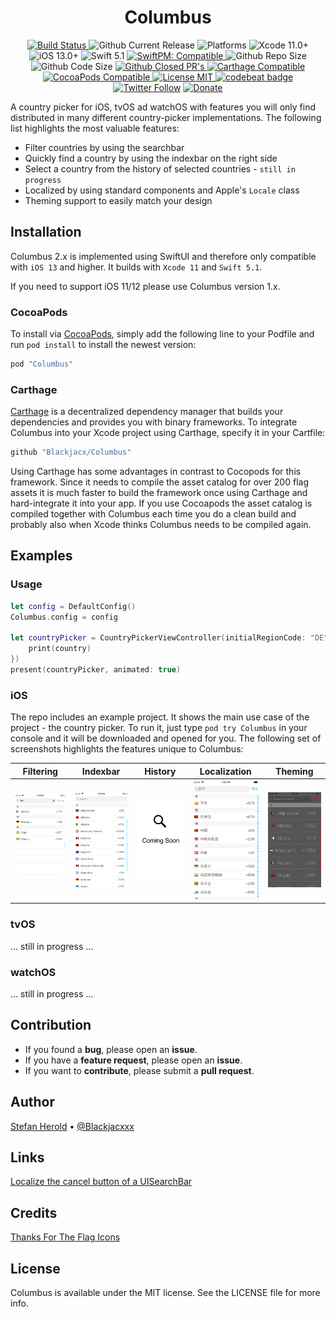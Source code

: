 <!-- <p align="center">
<img src="./icon.png" alt="Columbus" height="128" width="128">
</p> -->

<h1 align="center">Columbus</h1>

<p align="center">
  <a href="https://app.bitrise.io/build/ddeb8a6c0cf9a616">
    <img alt="Build Status" src="https://app.bitrise.io/app/f12f3f1a861800f0/status.svg?token=yxLmeCg3EaFOFnZKhbHGrQ&branch=develop"/>
  </a>
  <img alt="Github Current Release" src="https://img.shields.io/github/release/blackjacx/Columbus.svg" /> 
  <img alt="Platforms" src="https://img.shields.io/cocoapods/p/Columbus.svg"/>
  <img alt="Xcode 11.0+" src="https://img.shields.io/badge/Xcode-11.0%2B-blue.svg"/>
  <img alt="iOS 13.0+" src="https://img.shields.io/badge/iOS-13.0%2B-blue.svg"/>
  <img alt="Swift 5.1" src="https://img.shields.io/badge/swift-5.1-FFAC45.svg"/>
  <a href="https://github.com/apple/swift-package-manager">
    <img src="https://img.shields.io/badge/SwiftPM-compatible-brightgreen.svg" alt="SwiftPM: Compatible">
  </a>
  <img alt="Github Repo Size" src="https://img.shields.io/github/repo-size/blackjacx/Columbus.svg" />
  <img alt="Github Code Size" src="https://img.shields.io/github/languages/code-size/blackjacx/Columbus.svg" />
  <a href="https://github.com/Blackjacx/Columbus/pulls?q=is%3Apr+is%3Aclosed">
    <img alt="Github Closed PR's" src="https://img.shields.io/github/issues-pr-closed/blackjacx/Columbus.svg" />
  </a> 
  <a href="https://github.com/Carthage/Carthage">
    <img alt="Carthage Compatible" src="https://img.shields.io/badge/Carthage-Compatible-brightgreen.svg?style=flat"/>
  </a>
  <a href="https://cocoapods.org/pods/Columbus">
      <img src="https://img.shields.io/badge/CocoaPods-compatible-4BC51D.svg?style=flat" alt="CocoaPods Compatible">
    </a>
  <a href="https://github.com/Blackjacx/Columbus/blob/develop/LICENSE?raw=true">
    <img src="https://img.shields.io/badge/license-MIT-lightgrey.svg" alt="License MIT">
  </a>
  <a href="https://codebeat.co/projects/github-com-blackjacx-columbus-develop">
    <img alt="codebeat badge" src="https://codebeat.co/badges/7ad2da62-af22-4a76-a4da-2eb2002bde18" />
  </a>
  <a href="https://twitter.com/blackjacxxx"><img alt="Twitter Follow" src="https://img.shields.io/twitter/follow/blackjacxxx?label=%40Blackjacxxx"/></a>
  <a href="https://www.paypal.me/STHEROLD"><img alt="Donate" src="https://img.shields.io/badge/Donate-PayPal-blue.svg"/></a>
</p>

A country picker for iOS, tvOS ad watchOS with features you will only find distributed in many different country-picker implementations. The following list highlights the most valuable features:
- Filter countries by using the searchbar
- Quickly find a country by using the indexbar on the right side
- Select a country from the history of selected countries - `still in progress`
- Localized by using standard components and Apple's `Locale` class
- Theming support to easily match your design

## Installation

Columbus 2.x is implemented using SwiftUI and therefore only compatible with `iOS 13` and higher. It builds with `Xcode 11` and `Swift 5.1`.  

If you need to support iOS 11/12 please use Columbus version 1.x.

### CocoaPods

To install via [CocoaPods](https://cocoapods.org/pods/Columbus), simply add the following line to your Podfile and run `pod install` to install the newest version:

```ruby
pod "Columbus"
```

### Carthage

[Carthage](https://github.com/Carthage/Carthage) is a decentralized dependency manager that builds your dependencies and provides you with binary frameworks. To integrate Columbus into your Xcode project using Carthage, specify it in your Cartfile:

```ruby
github "Blackjacx/Columbus"
```

Using Carthage has some advantages in contrast to Cocopods for this framework. Since it needs to compile the asset catalog for over 200 flag assets it is much faster to build the framework once using Carthage and hard-integrate it into your app. If you use Cocoapods the asset catalog is compiled together with Columbus each time you do a clean build and probably also when Xcode thinks Columbus needs to be compiled again.

## Examples

### Usage

```swift
let config = DefaultConfig()
Columbus.config = config

let countryPicker = CountryPickerViewController(initialRegionCode: "DE", didSelectClosure: { [weak self] (country) in
    print(country)
})
present(countryPicker, animated: true)

```

### iOS

The repo includes an example project. It shows the main use case of the project - the country picker. To run it, just type `pod try Columbus` in your console and it will be downloaded and opened for you. The following set of screenshots highlights the features unique to Columbus:

Filtering|Indexbar|History|Localization|Theming
--- | --- | --- | --- | ---
![Searchbar](./github/assets/searchbar.png)|![Indexbar](./github/assets/indexbar.png)|![History](./github/assets/history.png)|![Localization](./github/assets/localization.png)|![Theming](./github/assets/theming.png) 


### tvOS
... still in progress ...

### watchOS
... still in progress ...

## Contribution

- If you found a **bug**, please open an **issue**.
- If you have a **feature request**, please open an **issue**.
- If you want to **contribute**, please submit a **pull request**.

## Author

[Stefan Herold](mailto:stefan.herold@gmail.com) • [@Blackjacxxx](https://twitter.com/Blackjacxxx)

## Links

[Localize the cancel button of a UISearchBar](https://stackoverflow.com/questions/12031942/uisearchbar-cancel-button-change-language-of-word-cancel-in-uisearchdisplaycon)

## Credits

[Thanks For The Flag Icons](https://github.com/lipis/flag-icon-css)

## License

Columbus is available under the MIT license. See the LICENSE file for more info.
